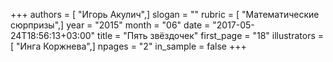 +++
authors = [ "Игорь Акулич",]
slogan = ""
rubric = [ "Математические сюрпризы",]
year = "2015"
month = "06"
date = "2017-05-24T18:56:13+03:00"
title = "Пять звёздочек"
first_page = "18"
illustrators = [ "Инга Коржнева",]
npages = "2"
in_sample = false
+++
